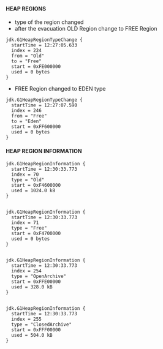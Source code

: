 #### HEAP REGIONS

- type of the region changed
- after the evacuation OLD Region change to FREE Region

```
jdk.G1HeapRegionTypeChange {
  startTime = 12:27:05.633
  index = 224
  from = "Old"
  to = "Free"
  start = 0xFE000000
  used = 0 bytes
}
```

- FREE Region changed to EDEN type

```
jdk.G1HeapRegionTypeChange {
  startTime = 12:27:07.590
  index = 246
  from = "Free"
  to = "Eden"
  start = 0xFF600000
  used = 0 bytes
}
```

#### HEAP REGION INFORMATION

```
jdk.G1HeapRegionInformation {
  startTime = 12:30:33.773
  index = 70
  type = "Old"
  start = 0xF4600000
  used = 1024.0 kB
}


jdk.G1HeapRegionInformation {
  startTime = 12:30:33.773
  index = 71
  type = "Free"
  start = 0xF4700000
  used = 0 bytes
}


jdk.G1HeapRegionInformation {
  startTime = 12:30:33.773
  index = 254
  type = "OpenArchive"
  start = 0xFFE00000
  used = 328.0 kB
}


jdk.G1HeapRegionInformation {
  startTime = 12:30:33.773
  index = 255
  type = "ClosedArchive"
  start = 0xFFF00000
  used = 504.0 kB
}
```